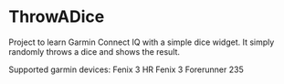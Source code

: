 # ThrowADice
Project to learn Garmin Connect IQ with a simple dice widget. It simply randomly throws a dice and shows the result.

Supported garmin devices:
Fenix 3 HR
Fenix 3
Forerunner 235
